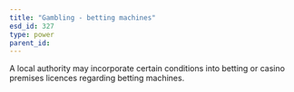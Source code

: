 ```yaml
---
title: "Gambling - betting machines"
esd_id: 327
type: power
parent_id:  
---
```


A local authority may incorporate certain conditions into betting or casino premises licences regarding betting machines.

